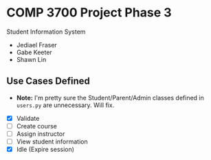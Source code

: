 # COMP 3700 Project Phase 3

Student Information System

* Jediael Fraser
* Gabe Keeter
* Shawn Lin

## Use Cases Defined

* **Note:** I'm pretty sure the Student/Parent/Admin classes defined in `users.py` are unnecessary. Will fix.

- [x] Validate
- [ ] Create course
- [ ] Assign instructor
- [ ] View student information
- [x] Idle (Expire session)
